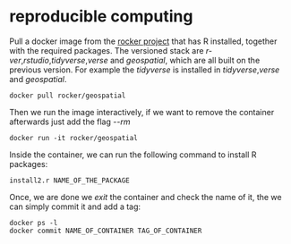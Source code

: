 # reproducible computing

Pull a docker image from the [rocker project](https://www.rocker-project.org/images/) that has R installed, together with the required packages. The versioned stack are *r-ver*,*rstudio*,*tidyverse*,*verse* and *geospatial*, which are all built on the previous version. For example the *tidyverse* is installed in *tidyverse*,*verse* and *geospatial*. 

```console
docker pull rocker/geospatial
```

Then we run the image interactively, if we want to remove the container afterwards just add the flag *--rm*

```console
docker run -it rocker/geospatial
```

Inside the container, we can run the following command to install R packages:

```console
install2.r NAME_OF_THE_PACKAGE
```

Once, we are done we *exit* the container and check the name of it, the we can simply commit it and add a tag:

```console
docker ps -l
docker commit NAME_OF_CONTAINER TAG_OF_CONTAINER
```
